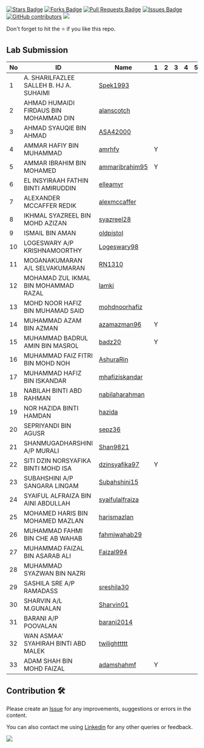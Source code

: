 <a href="https://github.com/drshahizan/learn-php/stargazers"><img src="https://img.shields.io/github/stars/drshahizan/learn-php" alt="Stars Badge"/></a>
<a href="https://github.com/drshahizan/learn-php/network/members"><img src="https://img.shields.io/github/forks/drshahizan/learn-php" alt="Forks Badge"/></a>
<a href="https://github.com/drshahizan/learn-php/pulls"><img src="https://img.shields.io/github/issues-pr/drshahizan/learn-php" alt="Pull Requests Badge"/></a>
<a href="https://github.com/drshahizan/learn-php/issues"><img src="https://img.shields.io/github/issues/drshahizan/learn-php" alt="Issues Badge"/></a>
<a href="https://github.com/drshahizan/learn-php/graphs/contributors"><img alt="GitHub contributors" src="https://img.shields.io/github/contributors/drshahizan/learn-php?color=2b9348"></a>
![](https://visitor-badge.glitch.me/badge?page_id=drshahizan/learn-php)

Don't forget to hit the :star: if you like this repo.

## Lab Submission

| No | ID |  Name | 1 | 2 | 3 | 4 | 5 | 6 |
| ----- | ----- | ------ | :------: | ------:|------:|------:| ------:|------:|
| 1 | A. SHARILFAZLEE SALLEH B. HJ A. SUHAIMI | [Spek1993](https://github.com/Spek1993)  |
| 2 | AHMAD HUMAIDI FIRDAUS BIN MOHAMMAD DIN | [alanscotch](https://github.com/alanscotch)  |
| 3 | AHMAD SYAUQIE BIN AHMAD | [ASA42000](https://github.com/ASA42000)  |
| 4 | AMMAR HAFIY BIN MUHAMMAD | [amrhfy](https://github.com/amrhfy)  | Y |
| 5 | AMMAR IBRAHIM BIN MOHAMED | [ammaribrahim95](https://github.com/ammaribrahim95)  | Y |
| 6 | EL INSYIRAAH FATHIN BINTI AMIRUDDIN | [elleamyr](https://github.com/elleamyr)  |
| 7 | ALEXANDER MCCAFFER REDIK | [alexmccaffer](https://github.com/alexmccaffer)  |
| 8 | IKHMAL SYAZREEL BIN MOHD AZIZAN | [syazreel28](https://github.com/syazreel28)  |
| 9 | ISMAIL BIN AMAN | [oldpistol](https://github.com/oldpistol)  |
| 10 | LOGESWARY A/P KRISHNAMOORTHY | [Logeswary98](https://github.com/Logeswary98)  |
| 11 | MOGANAKUMARAN A/L SELVAKUMARAN | [RN1310](https://github.com/RN1310)  |
| 12 | MOHAMAD ZUL IKMAL BIN MOHAMMAD RAZAL | [lamki](https://github.com/lamki)  |
| 13 | MOHD NOOR HAFIZ BIN MUHAMAD SAID | [mohdnoorhafiz](https://github.com/mohdnoorhafiz)  |
| 14 | MUHAMMAD AZAM BIN AZMAN | [azamazman96](https://github.com/azamazman96)  | Y |
| 15 | MUHAMMAD BADRUL AMIN BIN MASROL | [badz20](https://github.com/badz20)  | Y |
| 16 | MUHAMMAD FAIZ FITRI BIN MOHD NOH | [AshuraRin](https://github.com/AshuraRin)  |
| 17 | MUHAMMAD HAFIZ BIN ISKANDAR | [mhafiziskandar](https://github.com/mhafiziskandar)  |
| 18 | NABILAH BINTI ABD RAHMAN | [nabilaharahman](https://github.com/nabilaharahman)  |
| 19 | NOR HAZIDA BINTI HAMDAN | [hazida](https://github.com/hazida) | 
| 20 | SEPRIYANDI BIN AGUSR | [sepz36](https://github.com/sepz36)  |
| 21 | SHANMUGADHARSHINI A/P MURALI | [Shan9821](https://github.com/Shan9821)  |
| 22 | SITI DZIN NORSYAFIKA BINTI MOHD ISA | [dzinsyafika97](https://github.com/dzinsyafika97)  | Y |
| 23 | SUBAHSHINI A/P SANGARA LINGAM | [Subahshini15](https://github.com/Subahshini15)  |
| 24 | SYAIFUL ALFRAIZA BIN AINI ABDULLAH | [syaifulalfraiza](https://github.com/syaifulalfraiza)  |
| 25 | MOHAMED HARIS BIN MOHAMED MAZLAN | [harismazlan](https://github.com/harismazlan)  |
| 26 | MUHAMMAD FAHMI BIN CHE AB WAHAB | [fahmiwahab29](https://github.com/fahmiwahab29)  |
| 27 | MUHAMMAD FAIZAL BIN ASARAB ALI | [Faizal994](https://github.com/Faizal994)  |
| 28 | MUHAMMAD SYAZWAN BIN NAZRI |  |  |
| 29 | SASHILA SRE A/P RAMADASS | [sreshila30](https://github.com/sreshila30)  |
| 30 | SHARVIN A/L M.GUNALAN | [Sharvin01](https://github.com/Sharvin01)  |
| 31 | BARANI A/P POOVALAN | [barani2014](https://github.com/barani2014)  |
| 32 | WAN ASMAA' SYAHIRAH BINTI ABD MALEK | [twilighttttt](https://github.com/twilighttttt)  |
| 33 | ADAM SHAH BIN MOHD FAIZAL | [adamshahmf](https://github.com/adamshahmf)  | Y |

## Contribution 🛠️
Please create an [Issue](https://github.com/drshahizan/learn-php/issues) for any improvements, suggestions or errors in the content.

You can also contact me using [Linkedin](https://www.linkedin.com/in/drshahizan/) for any other queries or feedback.

![](https://visitor-badge.glitch.me/badge?page_id=drshahizan)

